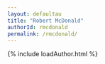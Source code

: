 ```yaml
---
layout: defaultau
title: "Robert McDonald"
authorId: rmcdonald
permalink: /rmcdonald/
---
```

{% include loadAuthor.html %}
<script>
    $(document).ready(function(){
        showAuthorBio('{{ page.authorId }}');
   });
</script>